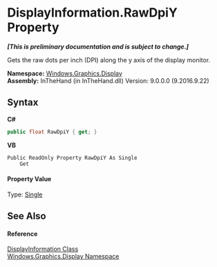 # DisplayInformation.RawDpiY Property 
 _**\[This is preliminary documentation and is subject to change.\]**_

Gets the raw dots per inch (DPI) along the y axis of the display monitor.

**Namespace:**&nbsp;<a href="N_Windows_Graphics_Display">Windows.Graphics.Display</a><br />**Assembly:**&nbsp;InTheHand (in InTheHand.dll) Version: 9.0.0.0 (9.2016.9.22)

## Syntax

**C#**<br />
``` C#
public float RawDpiY { get; }
```

**VB**<br />
``` VB
Public ReadOnly Property RawDpiY As Single
	Get
```


#### Property Value
Type: <a href="http://msdn2.microsoft.com/en-us/library/3www918f" target="_blank">Single</a>

## See Also


#### Reference
<a href="T_Windows_Graphics_Display_DisplayInformation">DisplayInformation Class</a><br /><a href="N_Windows_Graphics_Display">Windows.Graphics.Display Namespace</a><br />